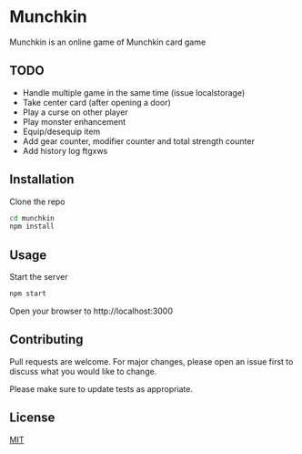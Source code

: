 # Munchkin

Munchkin is an online game of Munchkin card game 

## TODO

* Handle multiple game in the same time (issue localstorage)
* Take center card (after opening a door)
* Play a curse on other player 
* Play monster enhancement
* Equip/desequip item
* Add gear counter, modifier counter and total strength counter
* Add history log ftgxws

## Installation

Clone the repo

```bash
cd munchkin
npm install
```

## Usage

Start the server
```bash
npm start
```

Open your browser to http://localhost:3000

## Contributing
Pull requests are welcome. For major changes, please open an issue first to discuss what you would like to change.

Please make sure to update tests as appropriate.

## License
[MIT](https://choosealicense.com/licenses/mit/)
